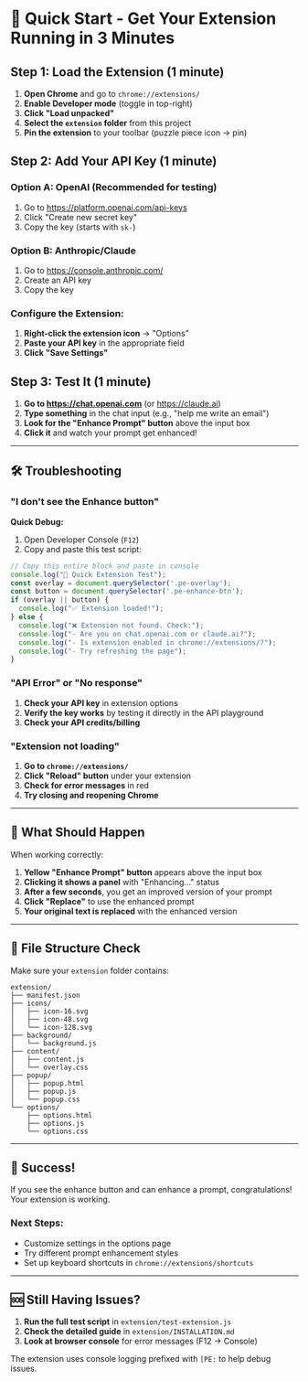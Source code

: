 # 🚀 Quick Start - Get Your Extension Running in 3 Minutes

## Step 1: Load the Extension (1 minute)

1. **Open Chrome** and go to `chrome://extensions/`
2. **Enable Developer mode** (toggle in top-right)
3. **Click "Load unpacked"**
4. **Select the `extension` folder** from this project
5. **Pin the extension** to your toolbar (puzzle piece icon → pin)

## Step 2: Add Your API Key (1 minute)

### Option A: OpenAI (Recommended for testing)
1. Go to https://platform.openai.com/api-keys
2. Click "Create new secret key"
3. Copy the key (starts with `sk-`)

### Option B: Anthropic/Claude
1. Go to https://console.anthropic.com/
2. Create an API key
3. Copy the key

### Configure the Extension:
1. **Right-click the extension icon** → "Options"
2. **Paste your API key** in the appropriate field
3. **Click "Save Settings"**

## Step 3: Test It (1 minute)

1. **Go to https://chat.openai.com** (or https://claude.ai)
2. **Type something** in the chat input (e.g., "help me write an email")
3. **Look for the "Enhance Prompt" button** above the input box
4. **Click it** and watch your prompt get enhanced!

---

## 🛠 Troubleshooting

### "I don't see the Enhance button"

**Quick Debug:**
1. Open Developer Console (`F12`)
2. Copy and paste this test script:

```javascript
// Copy this entire block and paste in console
console.log("🧪 Quick Extension Test");
const overlay = document.querySelector('.pe-overlay');
const button = document.querySelector('.pe-enhance-btn');
if (overlay || button) {
  console.log("✅ Extension loaded!");
} else {
  console.log("❌ Extension not found. Check:");
  console.log("- Are you on chat.openai.com or claude.ai?");
  console.log("- Is extension enabled in chrome://extensions/?");
  console.log("- Try refreshing the page");
}
```

### "API Error" or "No response"

1. **Check your API key** in extension options
2. **Verify the key works** by testing it directly in the API playground
3. **Check your API credits/billing**

### "Extension not loading"

1. **Go to `chrome://extensions/`**
2. **Click "Reload" button** under your extension
3. **Check for error messages** in red
4. **Try closing and reopening Chrome**

---

## 🎯 What Should Happen

When working correctly:

1. **Yellow "Enhance Prompt" button** appears above the input box
2. **Clicking it shows a panel** with "Enhancing..." status
3. **After a few seconds**, you get an improved version of your prompt
4. **Click "Replace"** to use the enhanced prompt
5. **Your original text is replaced** with the enhanced version

---

## 📁 File Structure Check

Make sure your `extension` folder contains:

```
extension/
├── manifest.json
├── icons/
│   ├── icon-16.svg
│   ├── icon-48.svg
│   └── icon-128.svg
├── background/
│   └── background.js
├── content/
│   ├── content.js
│   └── overlay.css
├── popup/
│   ├── popup.html
│   ├── popup.js
│   └── popup.css
└── options/
    ├── options.html
    ├── options.js
    └── options.css
```

---

## 🎉 Success!

If you see the enhance button and can enhance a prompt, congratulations! Your extension is working.

### Next Steps:
- Customize settings in the options page
- Try different prompt enhancement styles
- Set up keyboard shortcuts in `chrome://extensions/shortcuts`

---

## 🆘 Still Having Issues?

1. **Run the full test script** in `extension/test-extension.js`
2. **Check the detailed guide** in `extension/INSTALLATION.md`
3. **Look at browser console** for error messages (F12 → Console)

The extension uses console logging prefixed with `[PE:` to help debug issues. 